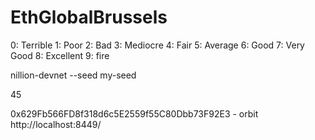 # EthGlobalBrussels
 
0: Terrible
1: Poor
2: Bad
3: Mediocre
4: Fair
5: Average
6: Good
7: Very Good
8: Excellent
9: fire

nillion-devnet --seed my-seed

45

0x629Fb566FD8f318d6c5E2559f55C80Dbb73F92E3 - orbit
http://localhost:8449/